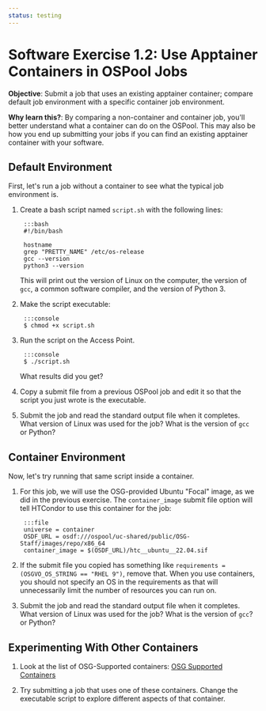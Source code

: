 ```yaml
---
status: testing
---
```


<style type="text/css"> pre em { font-style: normal; background-color: yellow; } pre strong { font-style: normal; font-weight: bold; color: \#008; } </style>

Software Exercise 1.2: Use Apptainer Containers in OSPool Jobs
============================================================

**Objective**: Submit a job that uses an existing apptainer container; compare default 
job environment with a specific container job environment. 

**Why learn this?**: By comparing a non-container and container job, you'll better 
understand what a container can do on the OSPool. This may also be how you end up 
submitting your jobs if you can find an existing apptainer container with your software. 


Default Environment
-------------------

First, let's run a job without a container to see what the typical job environment is. 

1. Create a bash script named `script.sh` with the following lines: 

		:::bash
		#!/bin/bash
	
		hostname
		grep "PRETTY_NAME" /etc/os-release 
		gcc --version
		python3 --version
	
	This will print out the version of Linux on the computer, the version 
	of `gcc`, a common software compiler, and the version of Python 3. 

1. Make the script executable:

		:::console
		$ chmod +x script.sh

1. Run the script on the Access Point.

		:::console
		$ ./script.sh

	What results did you get? 

1. Copy a submit file from a previous OSPool job and edit it so that the 
script you just wrote is the executable. 

1. Submit the job and read the standard output file when it completes. What version 
of Linux was used for the job? What is the version of `gcc` or Python? 

Container Environment
---------------------

Now, let's try running that same script inside a container. 

1. For this job, we will use the OSG-provided Ubuntu "Focal" image, as we did in the previous exercise. The `container_image` submit file option will tell HTCondor to use this container for the job: 

		:::file
		universe = container
        OSDF_URL = osdf:///ospool/uc-shared/public/OSG-Staff/images/repo/x86_64
		container_image = $(OSDF_URL)/htc__ubuntu__22.04.sif
   
1. If the submit file you copied has something like `requirements = (OSGVO_OS_STRING == "RHEL 9")`, remove that. When you use containers, you should not specify an OS in the requirements as that will unnecessarily limit the number of resources you can run on.

1. Submit the job and read the standard output file when it completes. 
What version of Linux was used for the job? What is the version of `gcc`? or Python? 

Experimenting With Other Containers
-------------

1. Look at the list of OSG-Supported containers: [OSG Supported Containers](https://portal.osg-htc.org/documentation/htc_workloads/using_software/available-containers-list/)

1. Try submitting a job that uses one of these containers. Change the executable 
script to explore different aspects of that container. 

